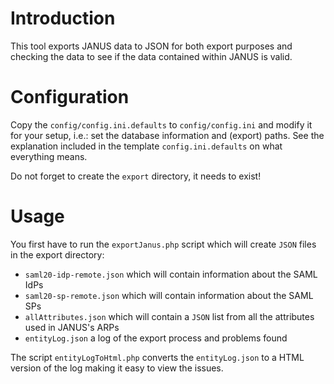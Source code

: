 # Introduction
This tool exports JANUS data to JSON for both export purposes and checking the
data to see if the data contained within JANUS is valid.

# Configuration
Copy the `config/config.ini.defaults` to `config/config.ini` and modify it for
your setup, i.e.: set the database information and (export) paths. See the
explanation included in the template `config.ini.defaults` on what everything
means.

Do not forget to create the `export` directory, it needs to exist!

# Usage
You first have to run the `exportJanus.php` script which will create `JSON` 
files in the export directory:

* `saml20-idp-remote.json` which will contain information about the SAML IdPs
* `saml20-sp-remote.json` which will contain information about the SAML SPs
* `allAttributes.json` which will contain a `JSON` list from all the attributes
  used in JANUS's ARPs
* `entityLog.json` a log of the export process and problems found

The script `entityLogToHtml.php` converts the `entityLog.json` to a HTML 
version of the log making it easy to view the issues.
